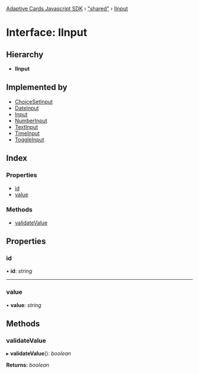 [Adaptive Cards Javascript SDK](../README.md) › ["shared"](../modules/_shared_.md) › [IInput](_shared_.iinput.md)

# Interface: IInput

## Hierarchy

* **IInput**

## Implemented by

* [ChoiceSetInput](../classes/_card_elements_.choicesetinput.md)
* [DateInput](../classes/_card_elements_.dateinput.md)
* [Input](../classes/_card_elements_.input.md)
* [NumberInput](../classes/_card_elements_.numberinput.md)
* [TextInput](../classes/_card_elements_.textinput.md)
* [TimeInput](../classes/_card_elements_.timeinput.md)
* [ToggleInput](../classes/_card_elements_.toggleinput.md)

## Index

### Properties

* [id](_shared_.iinput.md#id)
* [value](_shared_.iinput.md#value)

### Methods

* [validateValue](_shared_.iinput.md#validatevalue)

## Properties

###  id

• **id**: *string*

___

###  value

• **value**: *string*

## Methods

###  validateValue

▸ **validateValue**(): *boolean*

**Returns:** *boolean*

